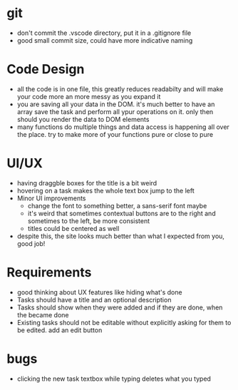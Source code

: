 # git
- don't commit the .vscode directory, put it in a .gitignore file
- good small commit size, could have more indicative naming

# Code Design
- all the code is in one file, this greatly reduces readabilty and will make your code more an more messy as you expand it
- you are saving all your data in the DOM. it's much better to have an array save the task and perform all ypur operations on it. only then should you render the data to DOM elements
- many functions do multiple things and data access is happening all over the place. try to make more of your functions pure or close to pure

# UI/UX
- having draggble boxes for the title is a bit weird
- hovering on a task makes the whole text box jump to the left
- Minor UI improvements
  - change the font to something better, a sans-serif font maybe
  - it's weird that sometimes contextual buttons are to the right and sometimes to the left, be more consistent
  - titles could be centered as well
- despite this, the site looks much better than what I expected from you, good job!

# Requirements
- good thinking about UX features like hiding what's done
- Tasks should have a title and an optional description
- Tasks should show when they were added and if they are done, when the became done
- Existing tasks should not be editable without explicitly asking for them to be edited. add an edit button

# bugs
- clicking the new task textbox while typing deletes what you typed